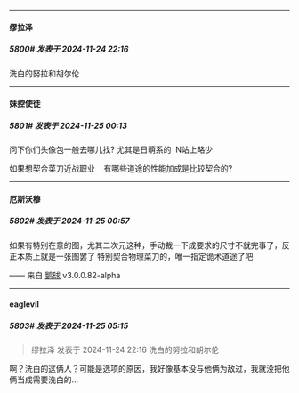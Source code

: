 ﻿
*****

####  缪拉泽  
##### 5800#       发表于 2024-11-24 22:16

洗白的努拉和胡尔伦


*****

####  妹控使徒  
##### 5801#       发表于 2024-11-25 00:13

问下你们头像包一般去哪儿找? 尤其是日萌系的  N站上略少

如果想契合菜刀近战职业    有哪些道途的性能加成是比较契合的?


*****

####  厄斯沃穆  
##### 5802#       发表于 2024-11-25 00:57

如果有特别在意的图，尤其二次元这种，手动裁一下成要求的尺寸不就完事了，反正本质上就是一张图罢了
特别契合物理菜刀的，唯一指定诡术道途了吧

—— 来自 [鹅球](https://www.pgyer.com/xfPejhuq) v3.0.0.82-alpha


*****

####  eaglevil  
##### 5803#       发表于 2024-11-25 05:15

<blockquote>缪拉泽 发表于 2024-11-24 22:16
洗白的努拉和胡尔伦</blockquote>
啊？洗白的这俩人？可能是选项的原因，我好像基本没与他俩为敌过，我就没把他俩当成需要洗白的…

